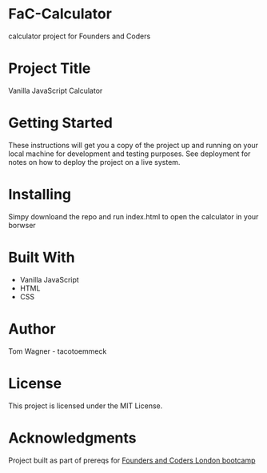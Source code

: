 # FaC-Calculator
calculator project for Founders and Coders

# Project Title
Vanilla JavaScript Calculator

# Getting Started
These instructions will get you a copy of the project up and running on your local machine for development and testing purposes. See deployment for notes on how to deploy the project on a live system.

# Installing
Simpy downloand the repo and run index.html to open the calculator in your borwser

# Built With
* Vanilla JavaScript
* HTML
* CSS

# Author
Tom Wagner - tacotoemmeck

# License
This project is licensed under the MIT License.

# Acknowledgments
Project built as part of prereqs for [Founders and Coders London bootcamp](https://www.foundersandcoders.com/)
